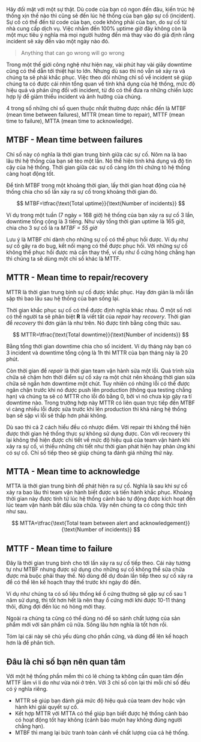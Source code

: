 Hãy đối mặt với một sự thật. Dù code của bạn có ngon đến đâu, kiến trúc hệ thống xịn thế nào thì cũng sẽ đến lúc
hệ thống của bạn gặp sự cố (incident). Sự cố có thể đến từ code của bạn, code không phải của bạn, do sự cố từ nhà
cung cấp dịch vụ. Việc nhắm đến 100% uptime giờ đây không còn là một mục tiêu ý nghĩa mà mọi người hướng đến mà thay
vào đó giả định rằng incident sẽ xảy đến vào một ngày nào đó.

> Anything that can go wrong will go wrong

Trong một thế giới công nghệ như hiện nay, vài phút hay vài giây downtime cũng có thể dẫn tới thiệt hại to lớn.
Nhưng dù sao thì nó vẫn sẽ xảy ra và chúng ta sẽ phải khắc phục. Việc theo dõi những chỉ số về incident sẽ giúp chúng
ta có được cái nhìn tổng quan về tính khả dụng của hệ thống, mức độ hiệu quả và phản ứng đối với incident, từ đó có
thể đưa ra những chiến lược hợp lý để giảm thiểu incident và ảnh hưởng của chúng.

4 trong số những chỉ số quen thuộc nhất thường được nhắc đến là MTBF (mean time between failures),
MTTR (mean time to repair), MTTF (mean time to failure), MTTA (mean time to acknowledge).

## MTBF - Mean time between failures

Chỉ số này có nghĩa là thời gian trung bình giữa các sự cố. Nôm na là bao lâu thì hệ thống của bạn sẽ tèo một lần.
Nó thể hiện tính khả dụng và độ tin cậy của hệ thống. Thời gian giữa các sự cố càng lớn thì chứng tỏ hệ thống càng
hoạt động tốt.

Để tính MTBF trong một khoảng thời gian, lấy thời gian hoạt động của hệ thống chia cho số lần xảy ra sự cố trong khoảng
thời gian đó.

$$
MTBF=\tfrac{\text{Total uptime}}{\text{Number of incidents}}
$$

Ví dụ trong một tuần (7 ngày = 168 giờ) hệ thống của bạn xảy ra sự cố 3 lần, downtime tổng cộng là 3 tiếng. Như vậy
tổng thời gian uptime là 165 giờ, chia cho 3 sự cố là ra *MTBF = 55 giờ*

Lưu ý là MTBF chỉ dành cho những sự cố có thể phục hồi được. Ví dụ như sự cố gây ra do bug, kết nối mạng có thể được
phục hồi. Với những sự cố không thể phục hồi được mà cần thay thế, ví dụ như ổ cứng hỏng chằng hạn thì chúng ta sẽ
dùng một chỉ số khác là MTTF.

## MTTR - Mean time to repair/recovery

MTTR là thời gian trung bình sự cố được khắc phục. Hay đơn giản là mỗi lần sập thì bao lâu sau hệ thống của bạn sống lại.

Thời gian khắc phục sự cố có thể được định nghĩa khác nhau.
Ở một số nơi có thể người ta sẽ phân biệt **R** là viết tắt của *repair* hay *recovery*.
Thời gian để *recovery* thì đơn giản là như trên. Nó được tính bằng công thức sau.

$$
MTTR=\tfrac{\text{Total downtime}}{\text{Number of incidents}}
$$

Bằng tổng thời gian downtime chia cho số incident. Ví dụ tháng này bạn có 3 incident và downtime tổng cộng là 1h thì
MTTR của bạn tháng này là 20 phút.

Còn thời gian để *repair* là thời gian team vận hành sửa một lỗi. Quá trình sửa chữa sẽ chậm hơn thời điểm sự cố xảy
ra một chút nên khoảng thời gian sửa chữa sẽ ngắn hơn downtime một chút. Tuy nhiên có những lỗi có thể được ngăn chặn
trước khi nó được push lên production (thông qua testing chẳng hạn) và chúng ta sẽ có MTTR cho lỗi đó bằng 0, bởi vì nó
chưa kịp gây ra tí downtime nào. Trong trường hợp này MTTR có liên quan trực tiếp đến MTBF vì càng nhiều lỗi được sửa
trước khi lên production thì khả năng hệ thống bạn sẽ sập vì lỗi sẽ thấp hơn phải không.

Dù sao thì cả 2 cách hiểu đều có nhược điểm. Với repair thì không thể hiện được thời gian hệ thống thực sự không sử dụng
được. Còn với recovery thì lại không thể hiện được chi tiết về mức độ hiệu quả của team vận hành khi xảy ra sự cố, vì
thiếu những chi tiết như thời gian phát hiện hay phản ứng khi có sự cố. Chỉ số tiếp theo sẽ giúp chúng ta đánh giá
những thứ này.

## MTTA - Mean time to acknowledge

MTTA là thời gian trung bình để phát hiện ra sự cố. Nghĩa là sau khi sự cố xảy ra bao lâu thì team vận hành biết được
và tiến hành khắc phục. Khoảng thời gian này được tính từ lúc hệ thống cảnh báo tự động được kích hoạt đến lúc team vận
hành bắt đầu sửa chữa. Vậy nên chúng ta có công thức tính như sau.

$$
MTTA=\tfrac{\text{Total team between alert and acknowledgement}}{\text{Number of incidents}}
$$

## MTTF - Mean time to failure

Đây là thời gian trung bình cho tới lần xảy ra sự cố tiếp theo.
Cái này tương tự như MTBF nhưng được sử dụng cho những sự cố không thể sửa chữa được mà buộc phải thay thế.
Nó dùng để dự đoán lần tiếp theo sự cố xảy ra để có thể lên kế hoạch thay thế trước khi ngày đó đến.

Ví dụ như chúng ta có số liệu thống kế ổ cứng thường sẽ gặp sự cố sau 1 năm sử dụng, thì tốt hơn hết là nên thay ổ cứng
mới khi được 10-11 tháng thôi, đừng đợi đến lúc nó hỏng mới thay.

Ngoài ra chúng ta cũng có thể dùng nó để so sánh chất lượng của sản phẩm mới với sản phẩm cũ nữa. Sống lâu hơn nghĩa là
tốt hơn rồi.

Tóm lại cái này sẽ chủ yếu dùng cho phần cứng, và dùng để lên kế hoạch hơn là để phân tích.

## Đâu là chỉ số bạn nên quan tâm

Với một hệ thống phần mềm thì có lẽ chúng ta không cần quan tâm đến MTTF lắm vì lí do như vừa nói ở trên.
Với 3 chỉ số còn lại thì mỗi chỉ số đều có ý nghĩa riêng.

- MTTR sẽ giúp bạn đánh giá mức độ hiệu quả của team dev hoặc vận hành khi giải quyết sự cố.
- Kết hợp MTTR với MTTA có thể giúp bạn biết được hệ thống cảnh báo có hoạt động tốt hay không
  (cảnh báo muộn hay không đúng người chẳng hạn).
- MTBF thì mang lại bức tranh toàn cảnh về chất lượng của cả hệ thống.